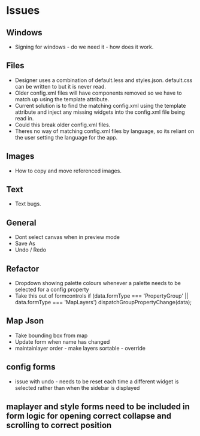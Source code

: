 # Issues

## Windows
- Signing for windows - do we need it - how does it work.

## Files
- Designer uses a combination of default.less and styles.json. default.css can be written to but it is never read.
- Older config.xml files will have components removed so we have to match up using the template attribute.
- Current solution is to find the matching config.xml using the template attribute and inject any missing widgets into the config.xml file being read in.
- Could this break older config.xml files.
- Theres no way of matching config.xml files by language, so its reliant on the user setting the language for the app.

## Images
- How to copy and move referenced images.

## Text
- Text bugs.

## General
- Dont select canvas when in preview mode
- Save As
- Undo / Redo

## Refactor
- Dropdown showing palette colours whenever a palette needs to be selected for a config property
- Take this out of formcontrols
if (data.formType === 'PropertyGroup' || data.formType === 'MapLayers') dispatchGroupPropertyChange(data);

## Map Json
- Take bounding box from map
- Update form when name has changed
- maintainlayer order - make layers sortable - override

## config forms
- issue with undo - needs to be reset each time a different widget is selected rather than when the sidebar is displayed

## maplayer and style forms need to be included in form logic for opening correct collapse and scrolling to correct position